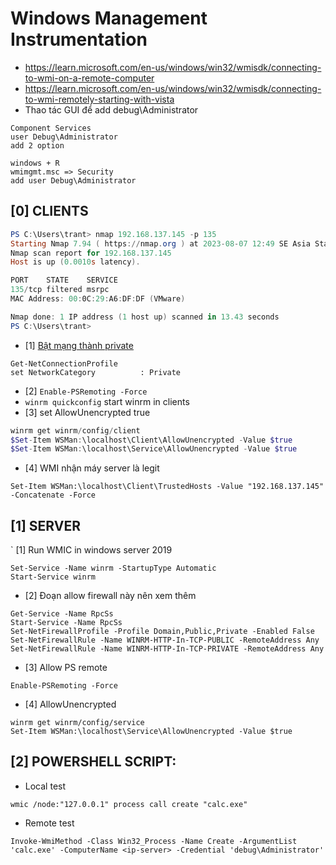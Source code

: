 # Windows Management Instrumentation

- https://learn.microsoft.com/en-us/windows/win32/wmisdk/connecting-to-wmi-on-a-remote-computer
- https://learn.microsoft.com/en-us/windows/win32/wmisdk/connecting-to-wmi-remotely-starting-with-vista
- Thao tác GUI để add debug\Administrator

```
Component Services
user Debug\Administrator 
add 2 option 

windows + R
wmimgmt.msc => Security
add user Debug\Administrator
```

## [0] CLIENTS
```powershell 
PS C:\Users\trant> nmap 192.168.137.145 -p 135
Starting Nmap 7.94 ( https://nmap.org ) at 2023-08-07 12:49 SE Asia Standard Time
Nmap scan report for 192.168.137.145
Host is up (0.0010s latency).

PORT    STATE    SERVICE
135/tcp filtered msrpc
MAC Address: 00:0C:29:A6:DF:DF (VMware)

Nmap done: 1 IP address (1 host up) scanned in 13.43 seconds
PS C:\Users\trant>
```

- [1] [Bật mạng thành private](https://vitinhquan7.info/cach-thay-doi-mang-cong-cong-thanh-mang-rieng/)
```
Get-NetConnectionProfile
set NetworkCategory          : Private
```

- [2] `Enable-PSRemoting -Force`
- `winrm quickconfig` start winrm in clients
- [3] set AllowUnencrypted true
```powershell
winrm get winrm/config/client
$Set-Item WSMan:\localhost\Client\AllowUnencrypted -Value $true
$Set-Item WSMan:\localhost\Service\AllowUnencrypted -Value $true
```
- [4] WMI nhận máy server là legit
```
Set-Item WSMan:\localhost\Client\TrustedHosts -Value "192.168.137.145" -Concatenate -Force
```
## [1] SERVER 
` [1] Run WMIC in windows server 2019
```
Set-Service -Name winrm -StartupType Automatic
Start-Service winrm
```

- [2] Đoạn allow firewall này nên xem thêm
```
Get-Service -Name RpcSs
Start-Service -Name RpcSs
Set-NetFirewallProfile -Profile Domain,Public,Private -Enabled False
Set-NetFirewallRule -Name WINRM-HTTP-In-TCP-PUBLIC -RemoteAddress Any
Set-NetFirewallRule -Name WINRM-HTTP-In-TCP-PRIVATE -RemoteAddress Any
```

- [3] Allow PS remote
```
Enable-PSRemoting -Force
```

- [4] AllowUnencrypted
```
winrm get winrm/config/service
Set-Item WSMan:\localhost\Service\AllowUnencrypted -Value $true
```

## [2] POWERSHELL SCRIPT:
- Local test
```
wmic /node:"127.0.0.1" process call create "calc.exe"
```
- Remote test
```
Invoke-WmiMethod -Class Win32_Process -Name Create -ArgumentList 'calc.exe' -ComputerName <ip-server> -Credential 'debug\Administrator' 
```




